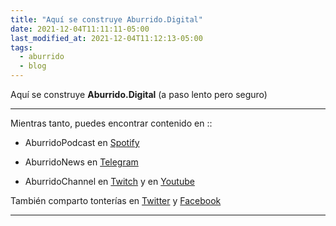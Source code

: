 ```yaml
---
title: "Aquí se construye Aburrido.Digital"
date: 2021-12-04T11:11:11-05:00
last_modified_at: 2021-12-04T11:12:13-05:00
tags: 
  - aburrido
  - blog
---
```


Aquí se construye **Aburrido.Digital**
(a paso lento pero seguro)

-----

Mientras tanto, puedes encontrar contenido en ::

- AburridoPodcast en [Spotify](https://open.spotify.com/show/4xdv0YQSe6WTdvtHoOAsdR "El espacio para hablar de todo y de nada.")

- AburridoNews en [Telegram](https://t.me/AburridoNews "Canal para noticias (y SPAM) de temática variable (y SPAM) complementario al proyecto")

- AburridoChannel en [Twitch](https://www.twitch.tv/AburridoChan/ "Comúnmente haciendo el ridículo en algún videojuego.") y en [Youtube](https://www.youtube.com/channel/UCTf7S_bB7Vqd3hx1nFP46Tg "A veces comparto algún tutorial sobre algo.")

También comparto tonterías en [Twitter](https://twitter.com/AburridoChan "Tonterías en máximo 140 caracteres.") y [Facebook](https://www.facebook.com/AburridoChan/ "Tonterías sin límite de caracteres, pero lo normal es que sean memes robados.")

-----